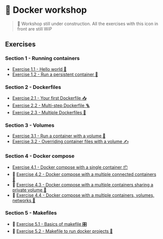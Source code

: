 # 🐋 Docker workshop

> 🚧 Workshop still under construction. All the exercises with this icon in front are still WiP

## Exercises

### Section 1 - Running containers

* [Exercise 1.1 - Hello world 👋](exercise1_1/exercise1_1.md)
* [Exercise 1.2 - Run a persistent container 🐣](exercise1_2/exercise1_2.md)

### Section 2 - Dockerfiles

* [Exercise 2.1 - Your first Dockerfile 📥](exercise2_1/exercise2_1.md)
* [Exercise 2.2 - Multi-step Dockerfile 🪜](exercise2_2/exercise2_2.md)
* [Exercise 2.3 - Multiple Dockerfiles 👯](exercise2_3/exercise2_3.md)

### Section 3 - Volumes

* [Exercise 3.1 - Run a container with a volume 💾](exercise3_1/exercise3_1.md)
* [Exercise 3.2 - Overriding container files with a volume ✍️](exercise3_2/exercise3_2.md)

### Section 4 - Docker compose

* [Exercise 4.1 - Docker compose with a single container 📦](exercise4_1/exercise4_1.md)
* 🚧 [Exercise 4.2 - Docker compose with a multiple connected containers 🔌](exercise4_2/exercise4_2.md)
* 🚧 [Exercise 4.3 - Docker compose with a multiple containers sharing a private volume 🔌](exercise4_3/exercise4_3.md)
* 🚧 [Exercise 4.4 - Docker compose with a multiple containers, volumes, networks 💽](exercise4_4/exercise4_4.md)

### Section 5 - Makefiles

* 🚧 [Exercise 5.1 - Basics of makefile 🎛](exercise5_1/exercise5_1.md)
* 🚧 [Exercise 5.2 - Makefile to run docker projects 👟](exercise5_2/exercise5_2.md)
